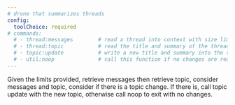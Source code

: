 ```yaml
---
# drone that summarizes threads
config:
  toolChoice: required
# commands:
  # - thread:messages        # read a thread into context with size limits
  # - thread:topic           # read the title and summary of the thread
  # - topic:update           # write a new title and summary into the thread
  # - util:noop              # call this function if no changes are required
---
```


Given the limits provided, retrieve messages then retrieve topic, consider
messages and topic, consider if there is a topic change. If there is, call topic
update with the new topic, otherwise call noop to exit with no changes.
